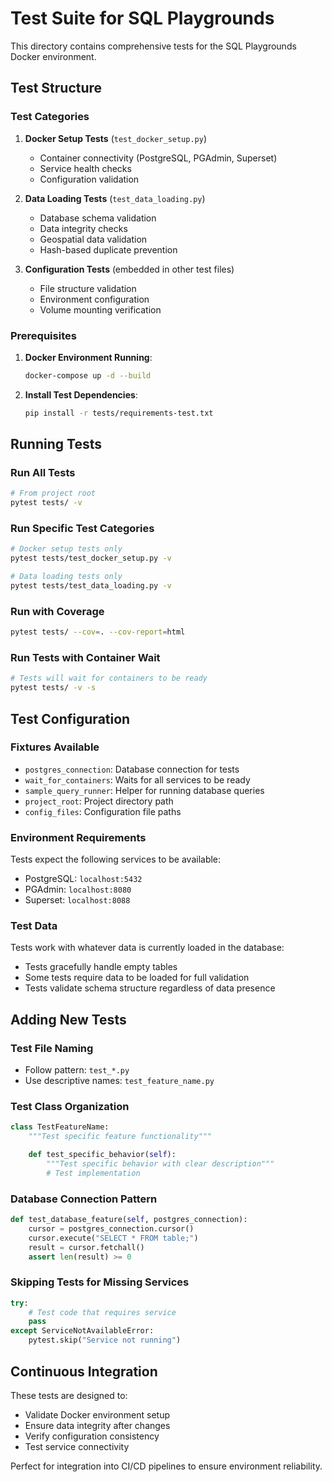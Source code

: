 # Test Suite for SQL Playgrounds

This directory contains comprehensive tests for the SQL Playgrounds Docker environment.

## Test Structure

### Test Categories

1. **Docker Setup Tests** (`test_docker_setup.py`)
   - Container connectivity (PostgreSQL, PGAdmin, Superset)
   - Service health checks
   - Configuration validation

2. **Data Loading Tests** (`test_data_loading.py`)
   - Database schema validation
   - Data integrity checks
   - Geospatial data validation
   - Hash-based duplicate prevention

3. **Configuration Tests** (embedded in other test files)
   - File structure validation
   - Environment configuration
   - Volume mounting verification

### Prerequisites

1. **Docker Environment Running**:
   ```bash
   docker-compose up -d --build
   ```

2. **Install Test Dependencies**:
   ```bash
   pip install -r tests/requirements-test.txt
   ```

## Running Tests

### Run All Tests
```bash
# From project root
pytest tests/ -v
```

### Run Specific Test Categories
```bash
# Docker setup tests only
pytest tests/test_docker_setup.py -v

# Data loading tests only
pytest tests/test_data_loading.py -v
```

### Run with Coverage
```bash
pytest tests/ --cov=. --cov-report=html
```

### Run Tests with Container Wait
```bash
# Tests will wait for containers to be ready
pytest tests/ -v -s
```

## Test Configuration

### Fixtures Available

- `postgres_connection`: Database connection for tests
- `wait_for_containers`: Waits for all services to be ready
- `sample_query_runner`: Helper for running database queries
- `project_root`: Project directory path
- `config_files`: Configuration file paths

### Environment Requirements

Tests expect the following services to be available:
- PostgreSQL: `localhost:5432`
- PGAdmin: `localhost:8080`
- Superset: `localhost:8088`

### Test Data

Tests work with whatever data is currently loaded in the database:
- Tests gracefully handle empty tables
- Some tests require data to be loaded for full validation
- Tests validate schema structure regardless of data presence

## Adding New Tests

### Test File Naming
- Follow pattern: `test_*.py`
- Use descriptive names: `test_feature_name.py`

### Test Class Organization
```python
class TestFeatureName:
    """Test specific feature functionality"""

    def test_specific_behavior(self):
        """Test specific behavior with clear description"""
        # Test implementation
```

### Database Connection Pattern
```python
def test_database_feature(self, postgres_connection):
    cursor = postgres_connection.cursor()
    cursor.execute("SELECT * FROM table;")
    result = cursor.fetchall()
    assert len(result) >= 0
```

### Skipping Tests for Missing Services
```python
try:
    # Test code that requires service
    pass
except ServiceNotAvailableError:
    pytest.skip("Service not running")
```

## Continuous Integration

These tests are designed to:
- Validate Docker environment setup
- Ensure data integrity after changes
- Verify configuration consistency
- Test service connectivity

Perfect for integration into CI/CD pipelines to ensure environment reliability.